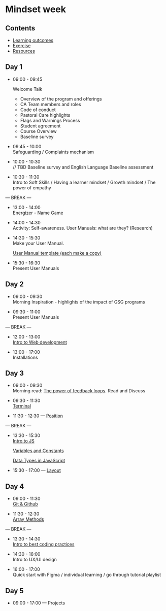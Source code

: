 # Mindset week

## Contents

- [Learning outcomes](./learning-outcomes.md)
- [Exercise](./exercise.md)
- [Resources](./resources.md)

## Day 1

- 09:00 - 09:45 <br>

  Welcome Talk

  - Overview of the program and offerings
  - CA Team members and roles
  - Code of conduct
  - Pastoral Care highlights
  - Flags and Warnings Process
  - Student agreement
  - Course Overview
  - Baseline survey

- 09:45 - 10:00 <br>
  Safeguarding / Complaints mechanism

- 10:00 - 10:30 <br> // TBD
  Baseline survey and English Language Baseline assessment

- 10:30 - 11:30 <br>
  Intro to Soft Skills / Having a learner mindset / Growth mindset / The power of empathy

— BREAK —

- 13:00 - 14:00 <br>
  Energizer - Name Game

- 14:00 - 14:30 <br>
  Activity: Self-awareness. User Manuals: what are they? (Research)

- 14:30 - 15:30 <br>
  Make your User Manual.

  [User Manual template (each make a copy)](https://docs.google.com/presentation/d/1mDvdc-kukWBC8V3-iJQJpo2SQDUYadoF/edit#slide=id.p1)

- 15:30 - 16:30 <br>  Present User Manuals
  
## Day 2

- 09:00 - 09:30 <br>
  Morning Inspiration - highlights of the impact of GSG programs

- 09:30 - 11:00 <br>  Present User Manuals


— BREAK —

- 12:00 - 13:00 <br>
  [Intro to Web development](intro-to-web.md)
  

- 13:00 - 17:00 <br>
  Installations

## Day 3

- 09:00 - 09:30 <br>
  Morning read: [The power of feedback loops](https://medium.com/@lucamezzalira/the-power-of-feedback-loops-f8e27e8ac25f). Read and Discuss

- 09:30 - 11:30 <br>
[Terminal](./terminal-ws)

- 11:30 - 12:30 — [Position](https://github.com/GSG-CA/Coding-Foundations-course/blob/ec214c4fb391a8f0fe9f8d02b885763cca398863/coursebook/Week%2002/session-04/position.md)

— BREAK —

- 13:30 - 15:30 <br>
[Intro to JS](https://github.com/GSG-CA/Coding-Foundations-course/blob/master/coursebook/Week%2004/session-08/intro-to-js.md)

  [Variables and Constants](https://github.com/GSG-CA/Coding-Foundations-course/blob/master/coursebook/Week%2004/session-08/variables-and-constants.md)

  [Data Types in JavaScript](https://github.com/GSG-CA/Coding-Foundations-course/blob/master/coursebook/Week%2004/session-08/data-types.md)

- 15:30 - 17:00 — [Layout](https://github.com/GSG-CA/Coding-Foundations-course/blob/master/coursebook/Week%2002/session-04/layout.md)

## Day 4

- 09:00 - 11:30 <br> 
[Git & Github](./git-and-github-ws)

- 11:30 - 12:30 <br>
[Array Methods](https://github.com/GSG-CA/Coding-Foundations-course/blob/master/coursebook/Week%2005/session-13/array-methods.md)

— BREAK —

- 13:30 - 14:30 <br>
  [Intro to best coding practices](https://docs.google.com/presentation/d/1INJdi77Lcdrnf-vwfGzibnHpuR0hzCF-B_sqnPIKBME/edit#slide=id.p)

- 14:30 - 16:00 <br>
  Intro to UX/UI design

- 16:00 - 17:00 <br>
  Quick start with Figma / individual learning / go through tutorial playlist

## Day 5
- 09:00 - 17:00 — Projects
